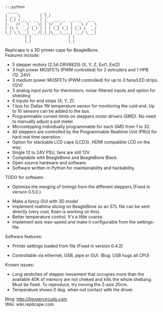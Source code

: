     :::python
     _____           __
    | ___ \         | (_)
    | |_/ /___ _ __ | |_  ___ __ _ _ __   ___
    |    // _ \  _ \| | |/ __/ _  |  _ \ / _ \
    | |\ \  __/ |_) | | | (_| (_| | |_) |  __/
    \_| \_\___| .__/|_|_|\___\__,_| .__/ \___|
             | |                 | |
             |_|                 |_|

Replicape is a 3D printer cape for BeagleBone.  
Features include:  
-   5 stepper motors (2.5A DRV8825) (X, Y, Z, Ext1, Ext2)  
-   3 high power MOSFETs (PWM controlled) for 2 extruders and 1 HPB.  (12..24V)  
-   3 medium power MOSFETs (PWM controlled) for up to 3 fans/LED strips.  (12V)  
-   3 analog input ports for thermistors. noise-filtered inputs and option for shielding  
-   6 inputs for end stops (X, Y, Z).  
-   1 bus for Dallas 1W temperature sensor for monitoring the cold end. Up to 10 sensors can be added to the bus.  
-   Programmable current limits on steppers motor drivers (SMD). No need to manually adjust a pot meter.  
-   Microstepping individually programmable for each SMD from 1 to 32.  
-   All steppers are controlled by the Programmable Realtime Unit (PRU) for hard real time operation.  
-   Option for stackable LCD cape (LCD3). HDMI compatible LCD on the way.  
-   Single 12 to 24V PSU, fans are still 12V.  
-   Comptabile with BeagleBone and BeagleBone Black.  
-   Open source hardware and software.  
-   Software written in Python for maintainability and hackability.  
  
TODO for software:  
+ Optimize the merging of timings from the different steppers.(Fixed in verison 0.5.0.)  
- Make a fancy GUI with 3D model  
- Implement realtime slicing on BeagleBone so an STL file can be sent directly (very cool, Koen is working on this).  
- Better temperature control. It's a little coarse.  
- Implement axis max-speed and make it configurable from the settings-file.   

Software features:  
+ Printer settings loaded from file (Fixed in version 0.4.2)  
- Controllable via ethernet, USB, pipe or GUI. (Bug: USB hugs all CPU)  

Known issues:  
- Long stretches of stepper movement that occupies more than the available 40K of memory are not cheked and 
kills the whole shebang. Must be fixed. To reproduce, try moving the Z-axis 20cm.   
- Temperature shows 0 deg. when not contact with the driver.   

Blog: http://hipstercircuits.com  
Wiki: wiki.replicape.com  
